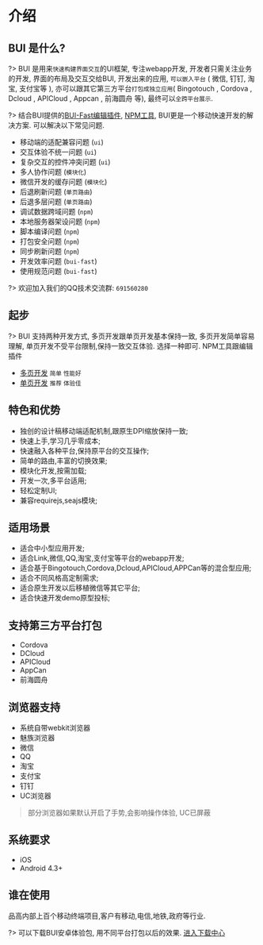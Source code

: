 # 介绍


## BUI 是什么?

?> BUI 是用来`快速构建界面交互`的UI框架, 专注webapp开发, 开发者只需关注业务的开发, 界面的布局及交互交给BUI, 开发出来的应用, `可以嵌入平台` ( 微信, 钉钉, 淘宝, 支付宝等 ), 亦可以跟其它第三方平台`打包成独立应用`( Bingotouch , Cordova , Dcloud , APICloud , Appcan , 前海圆舟 等), 最终可以`全跨平台展示`. 

?> 结合BUI提供的[BUI-Fast编辑插件](buifast), [NPM工具](chapter1/installation), BUI更是一个移动快速开发的解决方案. 可以解决以下常见问题.

- 移动端的适配兼容问题 (`ui`)
- 交互体验不统一问题 (`ui`)
- 复杂交互的控件冲突问题 (`ui`)
- 多人协作问题 (`模块化`)
- 微信开发的缓存问题 (`模块化`)
- 后退刷新问题 (`单页路由`)
- 后退多层问题 (`单页路由`)
- 调试数据跨域问题 (`npm`)
- 本地服务器架设问题 (`npm`)
- 脚本编译问题 (`npm`)
- 打包安全问题 (`npm`)
- 同步刷新问题 (`npm`)
- 开发效率问题 (`bui-fast`)
- 使用规范问题 (`bui-fast`)


?> 欢迎加入我们的QQ技术交流群: `691560280`


## 起步

?> BUI 支持两种开发方式, 多页开发跟单页开发基本保持一致, 多页开发简单容易理解, 单页开发不受平台限制,保持一致交互体验. 选择一种即可. NPM工具跟编辑插件

- [多页开发](/chapter1/quickstart) `简单` `性能好`
- [单页开发](/chapter2/router) `推荐` `体验佳`


## 特色和优势

* 独创的设计稿移动端适配机制,跟原生DPI缩放保持一致;
* 快速上手,学习几乎零成本;
* 快速融入各种平台,保持原平台的交互操作;
* 简单的路由,丰富的切换效果;
* 模块化开发,按需加载;
* 开发一次,多平台适用;
* 轻松定制UI;
* 兼容requirejs,seajs模块;


## 适用场景

* 适合中小型应用开发;
* 适合Link,微信,QQ,淘宝,支付宝等平台的webapp开发;
* 适合基于Bingotouch,Cordova,Dcloud,APICloud,APPCan等的混合型应用;
* 适合不同风格高定制需求;
* 适合原生开发以后移植微信等其它平台;
* 适合快速开发demo原型投标;


## 支持第三方平台打包
- Cordova
- DCloud
- APICloud
- AppCan
- 前海圆舟


## 浏览器支持
- 系统自带webkit浏览器
- 魅族浏览器
- 微信
- QQ
- 淘宝
- 支付宝
- 钉钉
- UC浏览器

> 部分浏览器如果默认开启了手势,会影响操作体验, UC已屏蔽

## 系统要求
- iOS
- Android 4.3+


## 谁在使用
品高内部上百个移动终端项目,客户有移动,电信,地铁,政府等行业.

?> 可以下载BUI安卓体验包, 用不同平台打包以后的效果. <a href="http://www.easybui.com/downloads/" target="_target">进入下载中心</a>


